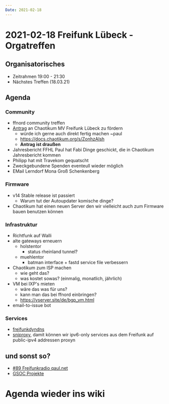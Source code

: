 ```yaml
---
Date: 2021-02-18
---
```



# 2021-02-18 Freifunk Lübeck - Orgatreffen

## Organisatorisches
- Zeitrahmen 19:00 - 21:30
- Nächstes Treffen (18.03.21)

## Agenda

### Community

* ffnord community treffen
* [Antrag](https://docs.chaotikum.org/s/ZonhzAIsh#) an Chaotikum MV Freifunk Lübeck zu fördern
  * würde ich gerne auch direkt fertig machen ~paul
  * https://docs.chaotikum.org/s/ZonhzAIsh
  * **Antrag ist draußen**
* Jahresbericht FFHL
  Paul hat Fabi Dinge geschickt, die in Chaotikum Jahresbericht kommen
* Philipp hat mit Travekom gequatscht
* Zweckgebundene Spenden eventeull wieder möglich
* EMail Lerndorf Mona Groß Schenkenberg

### Firmware

* v14 Stable release ist passiert
  * Warum tut der Autoupdater komische dinge?
* Chaotikum hat einen neuen Server den wir vielleicht auch zum Firmware bauen benutzen können

### Infrastruktur

* Richtfunk auf Walli
* alte gateways erneuern
  * holstentor
    * status rheinland tunnel?
  * muehlentor
    * batman interface + fastd service file verbessern
* Chaotikum zum ISP machen
  * wie geht das?
  * was kostet sowas? (einmalig, monatlich, jährlich)
* VM bei IXP's mieten
  * wäre das was für uns?
  * kann man das bei ffnord einbringen?
  * https://vserver.site/de/bgp_vm.html
* email-to-issue bot

### Services

* [freifunkdyndns](https://git.luebeck.freifunk.net/FreifunkLuebeck/ffddns)
* [sniproxy](https://github.com/dlundquist/sniproxy), damit können wir ipv6-only services aus dem Freifunk auf public-ipv4 addressen proxyn


## und sonst so?

* [#89 Freifunkradio qaul.net](https://radio.freifunk.net/2021/02/11/neues-von-qaul-net/)
* [GSOC Projekte](https://projects.freifunk.net/#/projects)

# Agenda wieder ins wiki
